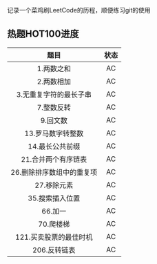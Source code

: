 记录一个菜鸡刷LeetCode的历程，顺便练习git的使用


## 热题HOT100进度
| 题目            | 状态  |
|:-------------:|:---:|
| 1\.两数之和       | AC  |
| 2\.两数相加       | AC  |
| 3\.无重复字符的最长子串 | AC  |
| 7\.整数反转       | AC  |
| 9\.回文数       | AC  |
| 13\.罗马数字转整数       | AC  |
| 14\.最长公共前缀       | AC  |
| 21\.合并两个有序链表       | AC  |
| 26\.删除排序数组中的重复项       | AC  |
| 27\.移除元素       | AC  |
| 35\.搜索插入位置       | AC  |
| 66\.加一       | AC  |
| 70\.爬楼梯       | AC  |
| 121\.买卖股票的最佳时机       | AC  |
| 206\.反转链表       | AC  |